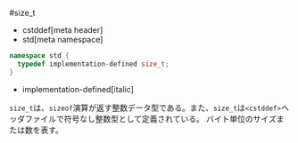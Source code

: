 #size_t
* cstddef[meta header]
* std[meta namespace]

```cpp
namespace std {
  typedef implementation-defined size_t;
}
```
* implementation-defined[italic]

`size_t`は、`sizeof`演算が返す整数データ型である。また、`size_t`は`<cstddef>`ヘッダファイルで符号なし整数型として定義されている。
バイト単位のサイズまたは数を表す。

